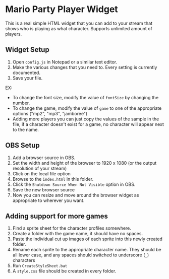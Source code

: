 # Mario Party Player Widget

This is a real simple HTML widget that you can add to your stream that shows
who is playing as what character. Supports unlimited amount of players.

## Widget Setup

1. Open `config.js` in Notepad or a similar text editor.
2. Make the various changes that you need to. Every setting is currently documented.
3. Save your file.

EX:

* To change the font size, modify the value of `fontSize` by changing the number.
* To change the game, modify the value of `game` to one of the appropriate options ("mp2", "mp3", "jamboree")
* Adding more players you can just copy the values of the sample in the file, if a character doesn't exist for a game, no character will appear next to the name.

## OBS Setup

1. Add a browser source in OBS.
2. Set the width and height of the browser to 1920 x 1080 (or the output resolution of your stream)
3. Click on the local file option
4. Browse to the `index.html` in this folder.
5. Click the `Shutdown Source When Not Visible` option in OBS.
6. Save the new browser source
7. Now you can resize and move around the browser widget as appropriate to wherever you want.

## Adding support for more games

1. Find a sprite sheet for the character profiles somewhere.
2. Create a folder with the game name, it should have no spaces.
3. Paste the individual cut up images of each sprite into this newly created folder.
4. Rename each sprite to the appropriate character name. They should be all lower case, and any spaces should switched to underscore (`_`) characters
4. Run `CreateStyleSheet.bat`
5. A `style.css` file should be created in every folder.